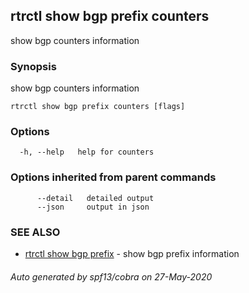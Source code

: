 ## rtrctl show bgp prefix counters

show bgp counters information

### Synopsis


show bgp counters information

```
rtrctl show bgp prefix counters [flags]
```

### Options

```
  -h, --help   help for counters
```

### Options inherited from parent commands

```
      --detail   detailed output
      --json     output in json
```

### SEE ALSO
* [rtrctl show bgp prefix](rtrctl_show_bgp_prefix.md)	 - show bgp prefix information

###### Auto generated by spf13/cobra on 27-May-2020
